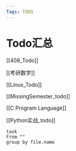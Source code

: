 ```yaml
---
Tags: TODO
---
```

# Todo汇总

[[408_Todo]]

[[考研数学]]

[[Linux_Todo]]

[[MissingSemester_todo]]

[[C Program Language]]

[[Python实战_todo]]

```dataview
task
From ""
group by file.name
```
